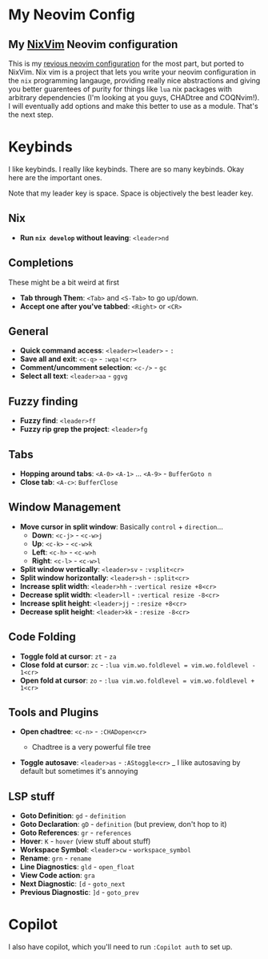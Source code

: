 # My Neovim Config

## My [NixVim](https://github.com/nix-community/nixvim) Neovim configuration

This is my [revious neovim configuration](https://github.com/404Wolf/neovim) for the most part, but ported to NixVim. Nix vim is a project that lets you write your neovim configuration in the `nix` programming langauge, providing really nice abstractions and giving you better guarentees of purity for things like `lua` nix packages with arbitrary dependencies (I'm looking at you guys, CHADtree and COQNvim!). I will eventually add options and make this better to use as a module. That's the next step.

# Keybinds

I like keybinds. I really like keybinds. There are so many keybinds. Okay here are the important ones.

Note that my leader key is space. Space is objectively the best leader key.

## Nix

- **Run `nix develop` without leaving**: `<leader>nd`

## Completions

These might be a bit weird at first

- **Tab through Them**: `<Tab>` and `<S-Tab>` to go up/down.
- **Accept one after you've tabbed**: `<Right>` or `<CR>`

## General

- **Quick command access**: `<leader><leader>` - `:`
- **Save all and exit**: `<c-q>` - `:wqa!<cr>`
- **Comment/uncomment selection**: `<c-/>` - `gc`
- **Select all text**: `<leader>aa` - `ggvg`

## Fuzzy finding

- **Fuzzy find**: `<leader>ff`
- **Fuzzy rip grep the project**: `<leader>fg`

## Tabs

- **Hopping around tabs**: `<A-0>` `<A-1>` ... `<A-9>` - `BufferGoto n`
- **Close tab**: `<A-c>`: `BufferClose`

## Window Management

- **Move cursor in split window**: 
  Basically `control` + `direction`...
  - **Down**: `<c-j>` - `<c-w>j`
  - **Up**: `<c-k>` - `<c-w>k`
  - **Left**: `<c-h>` - `<c-w>h`
  - **Right**: `<c-l>` - `<c-w>l`
- **Split window vertically**: `<leader>sv` - `:vsplit<cr>`
- **Split window horizontally**: `<leader>sh` - `:split<cr>`
- **Increase split width**: `<leader>hh` - `:vertical resize +8<cr>`
- **Decrease split width**: `<leader>ll` - `:vertical resize -8<cr>`
- **Increase split height**: `<leader>jj` - `:resize +8<cr>`
- **Decrease split height**: `<leader>kk` - `:resize -8<cr>`

## Code Folding

- **Toggle fold at cursor**: `zt` - `za`
- **Close fold at cursor**: `zc` - `:lua vim.wo.foldlevel = vim.wo.foldlevel - 1<cr>`
- **Open fold at cursor**: `zo` - `:lua vim.wo.foldlevel = vim.wo.foldlevel + 1<cr>`

## Tools and Plugins

- **Open chadtree**: `<c-n>` - `:CHADopen<cr>`
  - Chadtree is a very powerful file tree

- **Toggle autosave**: `<leader>as` - `:AStoggle<cr>`
  _ I like autosaving by default but sometimes it's annoying

## LSP stuff

- **Goto Definition**: `gd` - `definition`
- **Goto Declaration**: `gD` - `definition` (but preview, don't hop to it)
- **Goto References**: `gr` - `references`
- **Hover**: `K` - `hover` (view stuff about stuff)
- **Workspace Symbol**: `<leader>cw` - `workspace_symbol`
- **Rename**: `grn` - `rename`
- **Line Diagnostics**: `gld` - `open_float`
- **View Code action**: `gra`
- **Next Diagnostic**: `[d` - `goto_next`
- **Previous Diagnostic**: `]d` - `goto_prev`

# Copilot

I also have copilot, which you'll need to run `:Copilot auth` to set up.
